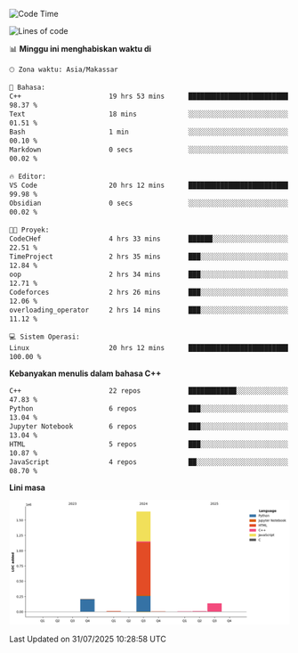 <!--START_SECTION:waka-->
![Code Time](http://img.shields.io/badge/Code%20Time-390%20hrs%2034%20mins-blue)

![Lines of code](https://img.shields.io/badge/Sejak%20Hello%20World%20aku%20telah%20menulis-2.0%20million%20baris%20kode-blue)

📊 **Minggu ini menghabiskan waktu di** 

```text
🕑︎ Zona waktu: Asia/Makassar

💬 Bahasa: 
C++                      19 hrs 53 mins      █████████████████████████   98.37 % 
Text                     18 mins             ░░░░░░░░░░░░░░░░░░░░░░░░░   01.51 % 
Bash                     1 min               ░░░░░░░░░░░░░░░░░░░░░░░░░   00.10 % 
Markdown                 0 secs              ░░░░░░░░░░░░░░░░░░░░░░░░░   00.02 % 

🔥 Editor: 
VS Code                  20 hrs 12 mins      █████████████████████████   99.98 % 
Obsidian                 0 secs              ░░░░░░░░░░░░░░░░░░░░░░░░░   00.02 % 

🐱‍💻 Proyek: 
CodeCHef                 4 hrs 33 mins       ██████░░░░░░░░░░░░░░░░░░░   22.51 % 
TimeProject              2 hrs 35 mins       ███░░░░░░░░░░░░░░░░░░░░░░   12.84 % 
oop                      2 hrs 34 mins       ███░░░░░░░░░░░░░░░░░░░░░░   12.71 % 
Codeforces               2 hrs 26 mins       ███░░░░░░░░░░░░░░░░░░░░░░   12.06 % 
overloading_operator     2 hrs 14 mins       ███░░░░░░░░░░░░░░░░░░░░░░   11.12 % 

💻 Sistem Operasi: 
Linux                    20 hrs 12 mins      █████████████████████████   100.00 % 
```

**Kebanyakan menulis dalam bahasa C++** 

```text
C++                      22 repos            ████████████░░░░░░░░░░░░░   47.83 % 
Python                   6 repos             ███░░░░░░░░░░░░░░░░░░░░░░   13.04 % 
Jupyter Notebook         6 repos             ███░░░░░░░░░░░░░░░░░░░░░░   13.04 % 
HTML                     5 repos             ███░░░░░░░░░░░░░░░░░░░░░░   10.87 % 
JavaScript               4 repos             ██░░░░░░░░░░░░░░░░░░░░░░░   08.70 % 
```



**Lini masa**

![Lines of Code chart](https://raw.githubusercontent.com/yusuf601/yusuf601/main/assets/bar_graph.png)


 Last Updated on 31/07/2025 10:28:58 UTC
<!--END_SECTION:waka-->

